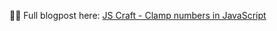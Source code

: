 👨‍💻 Full blogpost here: [JS Craft - Clamp numbers in JavaScript](https://www.js-craft.io/blog/clamp-numbers-in-javascript/)